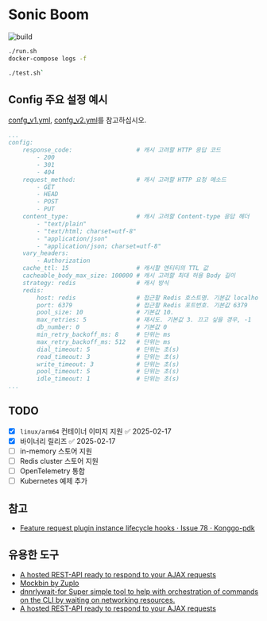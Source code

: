 # Sonic Boom

![build](https://github.com/unchartedsky/sonic-boom/workflows/build/badge.svg)

```bash
./run.sh
docker-compose logs -f
```

```bash
./test.sh`
```

## Config 주요 설정 예시

[confg_v1.yml](./confg_v1.yml), [confg_v2.yml](./confg_v2.yml)를 참고하십시오.

```yaml
...
config:
    response_code:                  # 캐시 고려할 HTTP 응답 코드
        - 200
        - 301
        - 404
    request_method:                 # 캐시 고려할 HTTP 요청 메소드
        - GET
        - HEAD
        - POST
        - PUT
    content_type:                   # 캐시 고려할 Content-type 응답 헤더
        - "text/plain"
        - "text/html; charset=utf-8"
        - "application/json"
        - "application/json; charset=utf-8"
    vary_headers:
        - Authorization
    cache_ttl: 15                   # 캐시할 엔티티의 TTL 값
    cacheable_body_max_size: 100000 # 캐시 고려할 최대 허용 Body 길이
    strategy: redis                 # 캐시 방식
    redis:
        host: redis                 # 접근할 Redis 호스트명. 기본값 localhost
        port: 6379                  # 접근할 Redis 포트번호. 기본값 6379
        pool_size: 10               # 기본값 10.
        max_retries: 5              # 재시도. 기본값 3. 끄고 싶을 경우, -1
        db_number: 0                # 기본값 0
        min_retry_backoff_ms: 8     # 단위는 ms
        max_retry_backoff_ms: 512   # 단위는 ms
        dial_timeout: 5             # 단위는 초(s)
        read_timeout: 3             # 단위는 초(s)
        write_timeout: 3            # 단위는 초(s)
        pool_timeout: 5             # 단위는 초(s)
        idle_timeout: 1             # 단위는 초(s)
...
```

## TODO

- [x] `linux/arm64` 컨테이너 이미지 지원 ✅ 2025-02-17
- [x] 바이너리 릴리즈 ✅ 2025-02-17
- [ ] in-memory 스토어 지원
- [ ] Redis cluster 스토어 지원
- [ ] OpenTelemetry 통합
- [ ] Kubernetes 예제 추가

## 참고

- [Feature request plugin instance lifecycle hooks · Issue 78 · Konggo-pdk](https://github.com/Kong/go-pdk/issues/78)

## 유용한 도구

- [A hosted REST-API ready to respond to your AJAX requests](https://reqres.in/)
- [Mockbin by Zuplo](https://mockbin.io/)
- [dnnrlywait-for Super simple tool to help with orchestration of commands on the CLI by waiting on networking resources.](https://github.com/dnnrly/wait-for)
- [A hosted REST-API ready to respond to your AJAX requests](https://reqres.in/)
